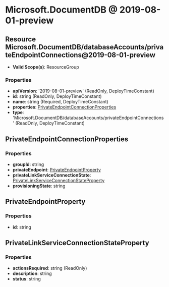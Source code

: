 # Microsoft.DocumentDB @ 2019-08-01-preview

## Resource Microsoft.DocumentDB/databaseAccounts/privateEndpointConnections@2019-08-01-preview
* **Valid Scope(s)**: ResourceGroup
### Properties
* **apiVersion**: '2019-08-01-preview' (ReadOnly, DeployTimeConstant)
* **id**: string (ReadOnly, DeployTimeConstant)
* **name**: string (Required, DeployTimeConstant)
* **properties**: [PrivateEndpointConnectionProperties](#privateendpointconnectionproperties)
* **type**: 'Microsoft.DocumentDB/databaseAccounts/privateEndpointConnections' (ReadOnly, DeployTimeConstant)

## PrivateEndpointConnectionProperties
### Properties
* **groupId**: string
* **privateEndpoint**: [PrivateEndpointProperty](#privateendpointproperty)
* **privateLinkServiceConnectionState**: [PrivateLinkServiceConnectionStateProperty](#privatelinkserviceconnectionstateproperty)
* **provisioningState**: string

## PrivateEndpointProperty
### Properties
* **id**: string

## PrivateLinkServiceConnectionStateProperty
### Properties
* **actionsRequired**: string (ReadOnly)
* **description**: string
* **status**: string

